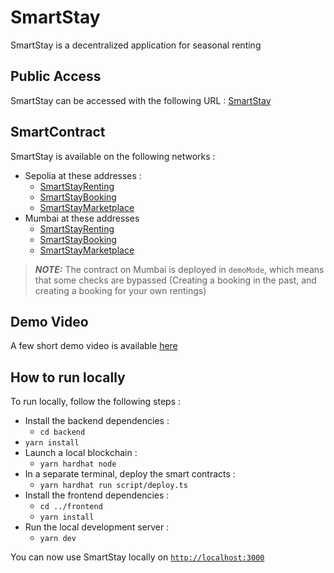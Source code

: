 # SmartStay

SmartStay is a decentralized application for seasonal renting

## Public Access

SmartStay can be accessed with the following URL : [SmartStay](https://smart-stay.vercel.app/)

## SmartContract

SmartStay is available on the following networks :

* Sepolia at these addresses :
  * [SmartStayRenting](https://sepolia.etherscan.io/address/0xcFaF3116F381d88cF1C1eDd904cd607e2c1a61D1)
  * [SmartStayBooking](https://sepolia.etherscan.io/address/0x2E3462f9B7Db978c44f3dC306b29d499c94B787D)
  * [SmartStayMarketplace](https://sepolia.etherscan.io/address/0x48BDaBdEd14169e106e868d24ef4A1d6d4A61758)
* Mumbai at these addresses
  * [SmartStayRenting](0xf46D3bf64629Fa371b7292D0b0EFAB3A8Fd8CfE4)
  * [SmartStayBooking](0xF97A169724Df2e1Bb5DC403F0Dcc8CFcF4fb4E9b)
  * [SmartStayMarketplace](0x3756146f7933a267958D4Da11F250ccbcea106d6)


> **_NOTE:_** The contract on Mumbai is deployed in `demoMode`, which means that some checks are bypassed (Creating a booking in the past, and creating a booking for your own rentings)

## Demo Video

A few short demo video is available [here](https://www.loom.com/share/folder/899738800b6c480abe46e93e1e158869)

## How to run locally

To run locally, follow the following steps :

* Install the backend dependencies :
  * `cd backend`
* `yarn install`
* Launch a local blockchain :
  * `yarn hardhat node`
* In a separate terminal, deploy the smart contracts :
  * `yarn hardhat run script/deploy.ts`
* Install the frontend dependencies :
  * `cd ../frontend`
  * `yarn install`
* Run the local development server :
  * `yarn dev`

You can now use SmartStay locally on [`http://localhost:3000`](http://localhost:3000)
